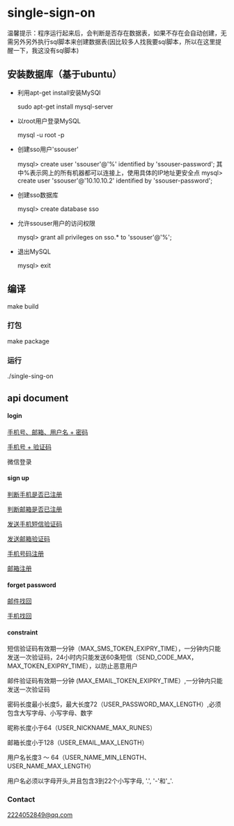 # single-sign-on

温馨提示：程序运行起来后，会判断是否存在数据表，如果不存在会自动创建，无需另外另外执行sql脚本来创建数据表(因比较多人找我要sql脚本，所以在这里提醒一下，我这没有sql脚本)

## 安装数据库（基于ubuntu）
* 利用apt-get install安装MySQl
 
    sudo apt-get install mysql-server

* 以root用户登录MySQL
  
  mysql -u root -p

* 创建sso用户'ssouser'
  
  mysql> create user 'ssouser'@'%' identified by 'ssouser-password'; 
   其中%表示网上的所有机器都可以连接上，使用具体的IP地址更安全点
  mysql> create user 'ssouser'@'10.10.10.2' identified by 'ssouser-password';


* 创建sso数据库

  mysql> create database sso


* 允许ssouser用户的访问权限

  mysql> grant all privileges on sso.* to 'ssouser'@'%';


* 退出MySQL

  mysql> exit


## 编译
  make build

### 打包 
  make package

### 运行
  ./single-sing-on



## api document
#### login
  [手机号、邮箱、用户名 + 密码 ](https://github.com/KenmyZhang/single-sign-on/blob/master/doc/login.md)

  [手机号 + 验证码  ](https://github.com/KenmyZhang/single-sign-on/blob/master/doc/loginByMobile.md)

  微信登录

#### sign up
  [判断手机是否已注册 ](https://github.com/KenmyZhang/single-sign-on/blob/master/doc/isMobileExist.md)

  [判断邮箱是否已注册 ](https://github.com/KenmyZhang/single-sign-on/blob/master/doc/isEmailExist.md)

  [发送手机短信验证码 ](https://github.com/KenmyZhang/single-sign-on/blob/master/sso-doc/sendSmsCode.md)

  [发送邮箱验证码 ](https://github.com/KenmyZhang/single-sign-on/blob/master/sso-doc/sendVerificationCodeEmail.md)

  [手机号码注册 ](https://github.com/KenmyZhang/single-sign-on/blob/master/doc/signupByMobile.md)

  [邮箱注册 ](https://github.com/KenmyZhang/single-sign-on/blob/master/doc/signupByEmail.md)

#### forget password 
  [邮件找回 ](https://github.com/KenmyZhang/single-sign-on/blob/master/doc/resetPasswordByEmail.md)
  
  [手机找回 ](https://github.com/KenmyZhang/single-sign-on/blob/master/doc/resetPasswordByMobile.md)


#### constraint
  短信验证码有效期一分钟（MAX_SMS_TOKEN_EXIPRY_TIME），一分钟内只能发送一次验证码，24小时内只能发送60条短信（SEND_CODE_MAX，MAX_TOKEN_EXIPRY_TIME），以防止恶意用户
  
  邮件验证码有效期一分钟 (MAX_EMAIL_TOKEN_EXIPRY_TIME）,一分钟内只能发送一次验证码

  密码长度最小长度5，最大长度72（USER_PASSWORD_MAX_LENGTH）,必须包含大写字母、小写字母、数字
  
  昵称长度小于64（USER_NICKNAME_MAX_RUNES）
  
  邮箱长度小于128（USER_EMAIL_MAX_LENGTH）
  
  用户名长度3 ～ 64（USER_NAME_MIN_LENGTH、USER_NAME_MAX_LENGTH）
  
  用户名必须以字母开头,并且包含3到22个小写字母, '.', '-'和'_'.   
  
### Contact
  2224052849@qq.com
